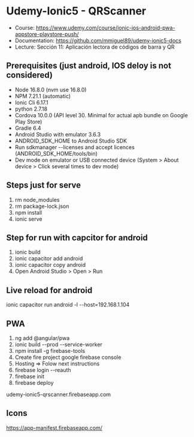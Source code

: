 # Udemy-Ionic5 - QRScanner
- Course: https://www.udemy.com/course/ionic-ios-android-pwa-appstore-playstore-push/
- Documentation: https://github.com/mmiguel89/udemy-ionic5-docs
- Lecture: Sección 11: Aplicación lectora de códigos de barra y QR

## Prerequisites (just android, IOS deloy is not considered)
- Node 16.8.0 (nvm use 16.8.0)
- NPM 7.21.1 (automatic)
- Ionic Cli 6.17.1
- python 2.7.18
- Cordova 10.0.0 (API level 30. Minimal for actual apb bundle on Google Play Store)
- Gradle 6.4
- Android Studio with emulator 3.6.3
- ANDROID_SDK_HOME to Android Studio SDK
- Run sdkmanager --licenses and accept licences (ANDROID_SDK_HOME/tools/bin)
- Dev mode on emulator or USB connected device (System > About device > Click several times to dev mode)

## Steps just for serve
1) rm node_modules
2) rm package-lock.json
3) npm install
4) ionic serve

## Step for run with capcitor for android
1) ionic build
2) ionic capacitor add android
3) ionic capacitor copy android
4) Open Android Studio > Open > Run

## Live reload for android
ionic capacitor run android -l --host=192.168.1.104

## PWA
1) ng add @angular/pwa
2) ionic build --prod --service-worker
3) npm install -g firebase-tools
4) Create fire project google firebase console
5) Hosting => Folow next instructions
6) firebase login --reauth
7) firebase init
8) firebase deploy

udemy-ionic5-qrscanner.firebaseapp.com

## Icons
https://app-manifest.firebaseapp.com/